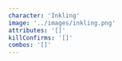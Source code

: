 ```yaml
---
character: 'Inkling'
image: '../images/inkling.png'
attributes: '[]'
killConfirms: '[]'
combos: '[]'
---
```

